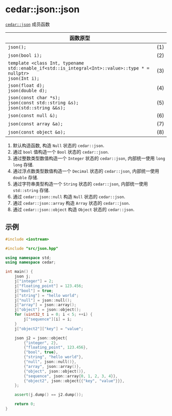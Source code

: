# cedar::json::json

[`cedar::json`](./cedar__json.md) 成员函数

| 函数原型                                                                                                           |     |
| ------------------------------------------------------------------------------------------------------------------ | --- |
| `json();`                                                                                                          | (1) |
| `json(bool i);`                                                                                                    | (2) |
| `template <class Int, typename std::enable_if<std::is_integral<Int>::value>::type * = nullptr>`<br/>`json(Int i);` | (3) |
| `json(float d);`<br/>`json(double d);`                                                                             | (4) |
| `json(const char *s);`<br/>`json(const std::string &s);`<br/>`json(std::string &&s);`                              | (5) |
| `json(const null &);`                                                                                              | (6) |
| `json(const array &a);`                                                                                            | (7) |
| `json(const object &o);`                                                                                           | (8) |

1) 默认构造函数, 构造 `Null` 状态的 `cedar::json`.  
2) 通过 `bool` 值构造一个 `Bool` 状态的 `cedar::json`.  
3) 通过整数类型数值构造一个 `Integer` 状态的 `cedar::json`, 内部统一使用 `long long` 存储.  
4) 通过浮点数类型数值构造一个 `Decimal` 状态的 `cedar::json`, 内部统一使用 `double` 存储.  
5) 通过字符串类型构造一个 `String` 状态的 `cedar::json`, 内部统一使用 `std::string` 存储.  
6) 通过 `cedar::json::null` 构造 `Null` 状态的 `cedar::json`.  
7) 通过 `cedar::json::array` 构造 `Array` 状态的 `cedar::json`.  
8) 通过 `cedar::json::object` 构造 `Object` 状态的 `cedar::json`.  

## 示例

```cpp
#include <iostream>

#include "src/json.hpp"

using namespace std;
using namespace cedar;

int main() {
    json j;
    j["integer"] = 2;
    j["floating_point"] = 123.456;
    j["bool"] = true;
    j["string"] = "hello world";
    j["null"] = json::null();
    j["array"] = json::array();
    j["object"] = json::object();
    for (uint32_t i = 0; i < 5; ++i) {
        j["sequence"][i] = i;
    }
    j["object2"]["key"] = "value";

    json j2 = json::object{
        {"integer", 2},
        {"floating_point", 123.456},
        {"bool", true},
        {"string", "hello world"},
        {"null", json::null()},
        {"array", json::array()},
        {"object", json::object()},
        {"sequence", json::array{0, 1, 2, 3, 4}},
        {"object2", json::object{{"key", "value"}}},
    };

    assert(j.dump() == j2.dump());

    return 0;
}
```

